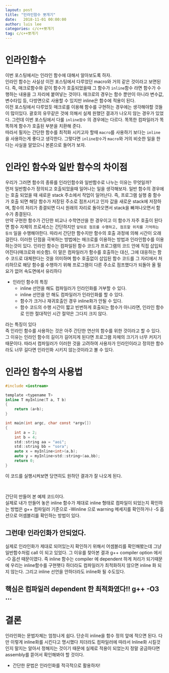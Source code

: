 ```yaml
---
layout: post
title: "인라인함수 뽀개기"
date:   2018-11-01 00:00:00
author: luis lee
categories: c/c++뽀개기
tag: c/c++뽀개기
---
```


# 인라인함수

이번 포스팅에서는 인라인 함수에 대해서 알아보도록 하자.<br/>
인라인 함수는 사실상 이전 포스팅에서 다루었던 macro와 거의 같은 것이라고 보면된다. 즉, 매크로함수와 같이 함수가 호출되었을때 그 함수가 `inline`함수 라면
함수가 수행하는 내용을 그 자리에 붙여넣는 것이다. 매크로의 경우는 함수 뿐만이 아니라 변수값, 변수타입 등, 다방면으로 사용할 수 있지만 inline은 함수에 적용이 된다.
<br/>
이전 포스팅에서 다루었듯 매크로를 이용해 함수를 구현하는 경우에는 생각해야할 것들이 많이있다. 괄호의 유무같은 것에 의해서 실제 원했던 결과가 나오지 않는 경우가 있었다.
그런데 이번 포스팅에서 다룰 `inline함수` 의 경우에는 다르다. 똑똑한 컴파일러가 똑똑하게 함수가 호출된 부분을 치환해 준다. <br/>
따라서 필자는 간단한 함수를 최적화 시키고자 할때 `macro`를 사용하기 보다는 `inline`을 사용하는게 좋다고 생각한다. 그렇다면 `inline함수`가 `macro`와 거의 비슷한 일을 한다는 사실을 알았으니 본론으로 들어가 보자.

# 인라인 함수와 일반 함수의 차이점
우리가 그러면 함수의 종류를 인라인함수와 일반함수로 나누는 이유는 무엇일까?
<br/> 먼저 일반함수가 정의되고 호출되었을때 일어나는 일을 생각해보자. 일반 함수의 경우에는 호출 되었을 때 새로운 stack 주소에서 작업이 일어난다. 즉, 프로그램 실행 중 함수가 호출 되면 해당 함수가 저장된 주소로 점프시키고 인자 값을 새로운 stack에 저장하며, 함수의 처리가 종결되면 다시 원래의 자리로 돌아오면서 stack을 빠져나오면서 함수가 종결된다. <br/>
만약 구현한 함수가 간단한 비교나 수학연산을 한 경우이고 이 함수가 자주 호출이 된다면 함수 자체의 프로세스는 간단하지만 `앞뒤로 점프를 수행하고, 점프할 위치를 기억하는 등의` 일을 수행해야한다. 따라서 간단한 함수지만 함수의 호출 과정에 의해 시간이 오래 걸린다.
이러한 단점을 극복하는 방법에는 매크로를 이용하는 방법과 인라인함수를 이용하는것이 있다.
인라인 함수는 컴파일된 함수 코드가 프로그램의 코드 안에 직접 삽입되어진다(매크로와 비슷함). 이 말은 컴파일러가 함수를 호출하는 대신, 그에 대응하는 함수 코드로 대체한다는 것을 의미하며 함수 호출없이 삽입된 함수 코드를 그 자리에서 처리하므로 해당 함수를 수행하기 위해 프로그램이 다른 주소로 점프했다가 되돌아 올 필요가 없어 속도면에서 유리하다

* 인라인 함수의 특징
    - inline 선언을 해도 컴파일러가 인라인화를 거부할 수 있다.
    - inline 선언을 안 해도 컴파일러가 인라인화를 할 수 있다.
    - 함수가 크거나 재귀호출인 경우 inline화가 안될 수 있다.
    - 함수 코드의 수행 시간이 짧고 빈번하게 호출되는 함수가 아니라면, 인라인 함수로 인한 절대적인 시간 절약은 그다지 크지 않다.
    
라는 특징이 있다
<br/>
즉 인라인 함수를 사용하는 것은 아주 간단한 연산의 함수를 위한 것이라고 할 수 있다. 그 이유는 인라인 함수의 길이가 길어지게 된다면 프로그램 자체의 크기가 너무 커지기 때문이다. 따라서 컴파일러가 이러한 것을 고려하여 사용자가 인라인이라고 정의한 함수라도 너무 길다면 인라인화 시키지 않는것이라고 볼 수 있다.

# 인라인 함수의 사용법
```c
#include <iostream>

template <typename T>
inline T myInline(T a, T b)
{
    return (a+b);
}

int main(int argc, char const *argv[])
{
    int a = 2;
    int b = 4;
    std::string aa = "aoi";
    std::string bb = "sora";
    auto x = myInline<int>(a,b);
    auto y = myInline<std::string>(aa,bb);
    return 0;
}
```
이 코드를 실행시켜보면 당연히도 원하던 결과가 잘 나오게 된다.

<br/>


간단히 만들어 본 예제 코드이다.
<br/>
실제로 내가 만들어 놓은 inline 함수가 제대로 inline 형태로 컴파일이 되었는지 확인하는 방법은 g++ 컴파일러 기준으로 -Winline 으로 warning 메세지를 확인하거나 -S 옵션으로 어셈블리를 확인하는 방법이 있다.

## 그런데! 인라인화가 안되었다.

실제로 인라인화가 제대로 되어있는지 확인하기 위해서 어셈블리를 확인해봤는데 그냥 일반함수처럼 call 이 되고 있었다. 그 이유를 찾아본 결과 g++ compiler option 에서 -O 옵션 때문이였다. 즉 inline 함수는 compiler 에 dependent 하게 처리가 되기때문에 우리는 inline함수를 구현햇다 하더라도 컴파일러가 최적화하지 않으면 inline 화 되지 않는다. 
그리고 inline 선언을 안하더라도 inline화 될 수도있다.
## 핵심은 컴파일러 dependent 한 최적화였다!! g++ -O3 ...

# 결론
인라인화는 문법자체는 엄청나게 쉽다. 단순히 inline을 함수 정의 앞에 적으면 된다. 다만 이렇게 inline화를 시킨다고 명시했다 치더라도 
컴파일러에 따라서 Inline화 시킬것인지 말지는 알아서 정해지는 것이기 때문에 실제로 적용이 되었는지 정말 궁금하다면 assembly를 뜯어서 확인해봐야 할 것이다.

* 간단한 문법은 인라인화를 적극적으로 활용하자!